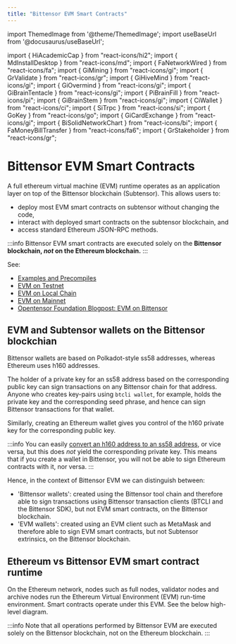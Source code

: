 ```yaml
---
title: "Bittensor EVM Smart Contracts"
---
```


import ThemedImage from '@theme/ThemedImage';
import useBaseUrl from '@docusaurus/useBaseUrl';

import { HiAcademicCap } from "react-icons/hi2";
import { MdInstallDesktop } from "react-icons/md";
import { FaNetworkWired } from "react-icons/fa";
import { GiMining } from "react-icons/gi";
import { GrValidate } from "react-icons/gr";
import { GiHiveMind } from "react-icons/gi";
import { GiOvermind } from "react-icons/gi";
import { GiBrainTentacle } from "react-icons/gi";
import { PiBrainFill } from "react-icons/pi";
import { GiBrainStem } from "react-icons/gi";
import { CiWallet } from "react-icons/ci";
import { SiTrpc } from "react-icons/si";
import { GoKey } from "react-icons/go";
import { GiCardExchange } from "react-icons/gi";
import { BiSolidNetworkChart } from "react-icons/bi";
import { FaMoneyBillTransfer } from "react-icons/fa6";
import { GrStakeholder } from "react-icons/gr";

# Bittensor EVM Smart Contracts

A full ethereum virtual machine (EVM) runtime operates as an application layer on top of the Bittensor blockchain (Subtensor). This allows users to:

- deploy most EVM smart contracts on subtensor without changing the code,
- interact with deployed smart contracts on the subtensor blockchain, and
- access standard Ethereum JSON-RPC methods.

:::info
Bittensor EVM smart contracts are executed solely on the **Bittensor blockchain, _not_ on the Ethereum blockchain.**
:::

See:

- [Examples and Precompiles](./examples.md)
- [EVM on Testnet](./evm-testnet-with-metamask-wallet)
- [EVM on Local Chain](./evm-localnet-with-metamask-wallet)
- [EVM on Mainnet](./evm-mainnet-with-metamask-wallet)
- [Opentensor Foundation Blogpost: EVM on Bittensor](https://blog.bittensor.com/evm-on-bittensor-draft-6f323e69aff7)

## EVM and Subtensor wallets on the Bittensor blockchian

Bittensor wallets are based on Polkadot-style ss58 addresses, whereas Ethereum uses h160 addresses.

The holder of a private key for an ss58 address based on the corresponding public key can sign transactions on any Bittensor chain for that address. Anyone who creates key-pairs using `btcli wallet`, for example, holds the private key and the corresponding seed phrase, and hence can sign Bittensor transactions for that wallet.

Similarly, creating an Ethereum wallet gives you control of the h160 private key for the corresponding public key.

:::info
You can easily [convert an h160 address to an ss58 address](./convert-h160-to-ss58), or vice versa, but this does _not_ yield the corresponding private key. This means that if you create a wallet in Bittensor, you will not be able to sign Ethereum contracts with it, nor versa.
:::

Hence, in the context of Bittensor EVM we can distinguish between:

- 'Bittensor wallets': created using the Bittensor tool chain and therefore able to sign transactions using Bittensor transaction clients (BTCLI and the Bittensor SDK), but not EVM smart contracts, on the Bittensor blockchain.
- 'EVM wallets': created using an EVM client such as MetaMask and therefore able to sign EVM smart contracts, but not Subtensor extrinsics, on the Bittensor blockchain.

## Ethereum vs Bittensor EVM smart contract runtime

On the Ethereum network, nodes such as full nodes, validator nodes and archive nodes run the Ethereum Virtual Environment (EVM) run-time environment. Smart contracts operate under this EVM. See the below high-level diagram.

:::info
Note that all operations performed by Bittensor EVM are executed solely on the Bittensor blockchain, not on the Ethereum blockchain.
:::

<left>
<ThemedImage
alt="Local blockchain vs public subtensor"
sources={{
    light: useBaseUrl('/img/docs/2-EVM-block-diagram.svg'),
    dark: useBaseUrl('/img/docs/dark-2-EVM-block-diagram.svg'),
  }}
style={{width: 400}}
/>
</left>
<right>
<ThemedImage
alt="Local blockchain vs public subtensor"
sources={{
    light: useBaseUrl('/img/docs/EVM-subtensor-block-diagram.svg'),
    dark: useBaseUrl('/img/docs/dark-EVM-subtensor-block-diagram.svg'),
  }}
style={{width: 400}}
/>
</right>

<ResponsiveCards>    
    <ResponsiveCard 
    icon={GiHiveMind}
    title='Install Dependencies'
    link='/evm-tutorials/install'
    body='Get started by installing dependencies first.' />    
    <ResponsiveCard
    icon={BiSolidNetworkChart}
    title='EVM Testnet with Metamask'
    link='/evm-tutorials/evm-testnet-with-metamask-wallet'
    body='Learn how to set up your Metamask wallet with EVM testnet.' />
    <ResponsiveCard
    icon={SiTrpc}
    title='EVM Localnet with Metamask'
    link='/evm-tutorials/evm-localnet-with-metamask-wallet'
    body='Set up your Metamask wallet for a localnet with EVM feature.' />
    <ResponsiveCard
    icon={GiHiveMind}
    title='EVM Mainnet with Metamask'
    link='/evm-tutorials/evm-mainnet-with-metamask-wallet'
    body='Learn how to set up your Metamask wallet with EVM mainnet.' />
    <ResponsiveCard
    icon={FaNetworkWired}
    title='Configure Hardhat for subtensor EVM'
    link='/evm-tutorials/hardhat-config-for-subtensor-evm'
    body='Using Hardhat? Configure it to work with subtensor EVM.' />
    <ResponsiveCard
    icon={FaNetworkWired}
    title='Configure Remix IDE for subtensor EVM'
    link='/evm-tutorials/remix-config-for-subtensor-evm'
    body='Remix IDE configuration to use with subtensor EVM.' />    
    <ResponsiveCard
    icon={GiCardExchange}
    title='TAO transfer from Metamask to SS58'
    link='/evm-tutorials/transfer-from-metamask-to-ss58'
    body='Learn how to transfer TAO from Metamask to SS58.' />
    <ResponsiveCard
    icon={FaMoneyBillTransfer}
    title='Transfer TAO between two H160 addresses'
    link='/evm-tutorials/transfer-between-two-h160-accounts'
    body='Learn how to transfer TAO between two Ethereum H160 addresses.' />
    <ResponsiveCard
    icon={GrStakeholder}
    title='Stake with a smart contract'
    link='/evm-tutorials/staking-precompile'
    body='Stake to a hotkey using precompiled smart contract.' />
    <ResponsiveCard
    icon={GoKey}
    title='Verify ed25519 with a precompile'
    link='/evm-tutorials/ed25519-verify-precompile'
    body='Verify an ed25519 signature on subtensor EVM.' />
    <ResponsiveCard
    icon={GiHiveMind}
    title='Troubleshooting'
    link='/evm-tutorials/troubleshooting'
    body='How to troubleshoot the most common issues.' />
</ResponsiveCards>
